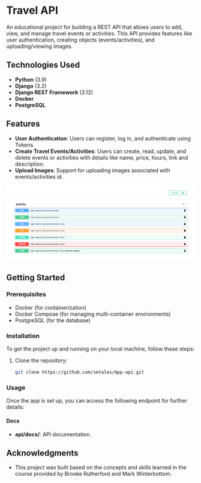 # Travel API

An educational project for building a REST API that allows users to add, view, and manage travel events or activities. This API provides features like user authentication, creating objects (events/activities), and uploading/viewing images.

## Technologies Used
- **Python** (3.9)
- **Django** (3.2)
- **Django REST Framework** (3.12)
- **Docker**
- **PostgreSQL**

## Features
- **User Authentication**: Users can register, log in, and authenticate using Tokens.
- **Create Travel Events/Activities**: Users can create, read, update, and delete events or activities with details like name, price, hours, link and description.
- **Upload Images**: Support for uploading images associated with events/activities id.

![App Screenshot](screenshot.png)

## Getting Started

### Prerequisites

- Docker (for containerization)
- Docker Compose (for managing multi-container environments)
- PostgreSQL (for the database)

### Installation

To get the project up and running on your local machine, follow these steps:

1. Clone the repository:

    ```bash
    git clone https://github.com/setales/App-api.git
    ```

### Usage

Once the app is set up, you can access the following endpoint for further details:

#### Docs
- **api/docs/**: API documentation.


## Acknowledgments
- This project was built based on the concepts and skills learned in the course provided by Brooke Rutherford and Mark Winterbottom.